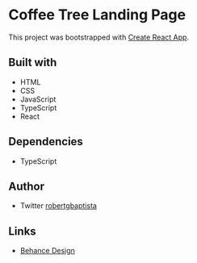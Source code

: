 # Coffee Tree Landing Page

This project was bootstrapped with [Create React App](https://github.com/facebook/create-react-app).

## Built with
- HTML
- CSS
- JavaScript
- TypeScript
- React

## Dependencies
- TypeScript

## Author
- Twitter [robertgbaptista](https://twitter.com/robertgbaptista)

## Links
- [Behance Design](https://www.behance.net/gallery/128208613/Landing-Page-for-Coffee-House)

